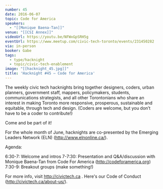 ```yaml
---
number: 45
date: 2016-06-07
topic: Code for America
speakers:
  - "[[Monique Baena-Tan]]"
venue: "[[CSI Annex]]"
videoUrl: https://youtu.be/NFWxGpSRH5g
eventUrl: https://www.meetup.com/civic-tech-toronto/events/231450282
via: in-person
booker: Gabe
tags:
  - type/hacknight
  - topic/civic-tech-enablement
image: "[[hacknight_45.jpg]]"
title: 'Hacknight #45 – Code for America'
---
```


The weekly civic tech hacknights bring together designers, coders, urban planners, government staff, mappers, policymakers, students, communications strategists, and all other Torontonians who share an interest in making Toronto more responsive, prosperous, sustainable and equitable, through tech and design. (Coders are welcome, but you don’t have to be a coder to contribute!)

Come and be part of it!

For the whole month of June, hacknights are co-presented by the Emerging Leaders Network (ELN) (http://www.elnonline.ca/).

Agenda:

6:30-7: Welcome and intros
7-7:30: Presentation and Q&A/discussion with Monique Baena-Tan from Code For America (http://codeforamerica.org)
7:30-9: Breakout groups (make something!)

For more info, visit http://civictech.ca .
Here's our Code of Conduct (http://civictech.ca/about-us/).